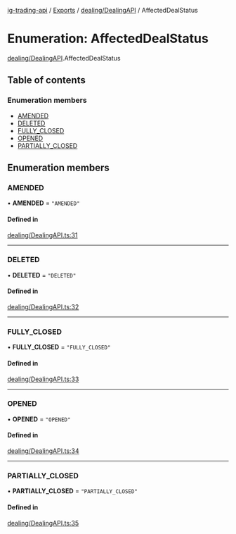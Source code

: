 [ig-trading-api](../README.md) / [Exports](../modules.md) / [dealing/DealingAPI](../modules/dealing_DealingAPI.md) / AffectedDealStatus

# Enumeration: AffectedDealStatus

[dealing/DealingAPI](../modules/dealing_DealingAPI.md).AffectedDealStatus

## Table of contents

### Enumeration members

- [AMENDED](dealing_DealingAPI.AffectedDealStatus.md#amended)
- [DELETED](dealing_DealingAPI.AffectedDealStatus.md#deleted)
- [FULLY_CLOSED](dealing_DealingAPI.AffectedDealStatus.md#fully_closed)
- [OPENED](dealing_DealingAPI.AffectedDealStatus.md#opened)
- [PARTIALLY_CLOSED](dealing_DealingAPI.AffectedDealStatus.md#partially_closed)

## Enumeration members

### AMENDED

• **AMENDED** = `"AMENDED"`

#### Defined in

[dealing/DealingAPI.ts:31](https://github.com/bennycode/ig-trading-api/blob/98182c7/src/dealing/DealingAPI.ts#L31)

---

### DELETED

• **DELETED** = `"DELETED"`

#### Defined in

[dealing/DealingAPI.ts:32](https://github.com/bennycode/ig-trading-api/blob/98182c7/src/dealing/DealingAPI.ts#L32)

---

### FULLY_CLOSED

• **FULLY_CLOSED** = `"FULLY_CLOSED"`

#### Defined in

[dealing/DealingAPI.ts:33](https://github.com/bennycode/ig-trading-api/blob/98182c7/src/dealing/DealingAPI.ts#L33)

---

### OPENED

• **OPENED** = `"OPENED"`

#### Defined in

[dealing/DealingAPI.ts:34](https://github.com/bennycode/ig-trading-api/blob/98182c7/src/dealing/DealingAPI.ts#L34)

---

### PARTIALLY_CLOSED

• **PARTIALLY_CLOSED** = `"PARTIALLY_CLOSED"`

#### Defined in

[dealing/DealingAPI.ts:35](https://github.com/bennycode/ig-trading-api/blob/98182c7/src/dealing/DealingAPI.ts#L35)
